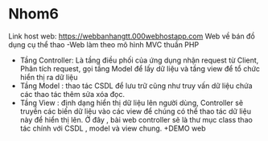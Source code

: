 # Nhom6
Link host web: https://webbanhangtt.000webhostapp.com
Web về bán đồ dụng cụ thể thao
-Web làm theo mô  hình MVC thuần PHP
+ Tầng Controller: Là tầng điều phối của ứng dụng nhận request từ Client, Phân tích request, gọi tầng Model để lấy dữ liệu và tầng view để tổ chức hiển thị ra dữ liệu
+ Tầng Model : thao tác CSDL để lưu trữ cũng như truy vấn dữ liệu chứa các thao tác thêm sửa xóa đọc.
+ Tầng View : định dạng hiển thị dữ liệu lên người dùng, Controller sẽ truyền các biến dữ liệu vào các view để chúng có thể thao tác dữ liệu này để hiển thị lên.
Ở đây , bài web controller sẽ là thư mục class  thao tác chính với CSDL , model và view chung.
+DEMO web

